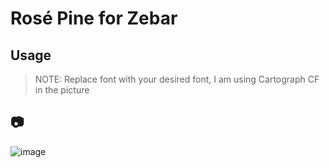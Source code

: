 # Rosé Pine for Zebar

## Usage

> NOTE: Replace font with your desired font, I am using Cartograph CF in the picture

## 📷

![image](https://raw.githubusercontent.com/adriankarlen/zebar/main/misc/preview.png)
